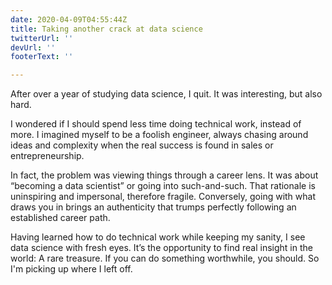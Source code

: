 ```yaml
---
date: 2020-04-09T04:55:44Z
title: Taking another crack at data science
twitterUrl: ''
devUrl: ''
footerText: ''

---
```

After over a year of studying data science, I quit. It was interesting, but also hard.

I wondered if I should spend less time doing technical work, instead of more. I imagined myself to be a foolish engineer, always chasing around ideas and complexity when the real success is found in sales or entrepreneurship.

In fact, the problem was viewing things through a career lens. It was about “becoming a data scientist” or going into such-and-such. That rationale is uninspiring and impersonal, therefore fragile. Conversely, going with what draws you in brings an authenticity that trumps perfectly following an established career path.

Having learned how to do technical work while keeping my sanity, I see data science with fresh eyes. It’s the opportunity to find real insight in the world: A rare treasure. If you can do something worthwhile, you should. So I'm picking up where I left off.